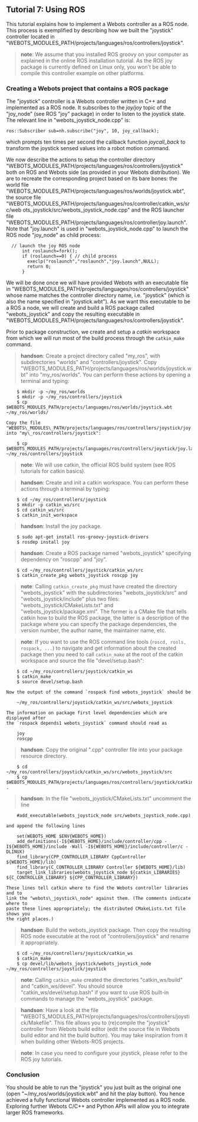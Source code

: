 ## Tutorial 7: Using ROS

This tutorial explains how to implement a Webots controller as a ROS node. This
process is exemplified by describing how we built the "joystick" controller
located in "WEBOTS\_MODULES\_PATH/projects/languages/ros/controllers/joystick".

> **note**: We assume that you installed ROS groovy on your computer as explained in the
online ROS installation tutorial. As the ROS joy package is currently defined on
Linux only, you won't be able to compile this controller example on other
platforms.

### Creating a Webots project that contains a ROS package

The "joystick" controller is a Webots controller written in C++ and implemented
as a ROS node. It subscribes to the *joy/joy* topic of the "joy\_node" (see ROS
"joy" package) in order to listen to the joystick state. The relevant line in
"webots\_joystick\_node.cpp" is:

```
ros::Subscriber sub=nh.subscribe("joy", 10, joy_callback);
```

which prompts ten times per second the callback function *joycall\_back* to
transform the joystick sensed values into a robot motion command.

We now describe the actions to setup the controller directory
"WEBOTS\_MODULES\_PATH/projects/languages/ros/controllers/joystick" both on ROS
and Webots side (as provided in your Webots distribution). We are to recreate
the corresponding project based on its bare bones: the world file
"WEBOTS\_MODULES\_PATH/projects/languages/ros/worlds/joystick.wbt", the source
file "WEBOTS\_MODULES\_PATH/projects/languages/ros/controller/catkin\_ws/src/web
ots\_joystick/src/webots\_joystick\_node.cpp" and the ROS launcher file
"WEBOTS\_MODULES\_PATH/projects/languages/ros/controller/joy.launch". Note that
"joy.launch" is used in "webots\_joystick\_node.cpp" to launch the ROS node
"joy\_node" as child process:

```
  // launch the joy ROS node
      int roslaunch=fork();
      if (roslaunch==0) { // child process
        execlp("roslaunch","roslaunch","joy.launch",NULL);
        return 0;
      }
```

We will be done once we will have provided Webots with an executable file in
"WEBOTS\_MODULES\_PATH/projects/languages/ros/controllers/joystick" whose name
matches the controller directory name, i.e. "joystick" (which is also the name
specified in "joystick.wbt"). As we want this executable to be a ROS a node, we
will create and build a ROS package called "webots\_joystick" and copy the
resulting executable in
"WEBOTS\_MODULES\_PATH/projects/languages/ros/controllers/joystick".

Prior to package construction, we create and setup a *catkin* workspace from
which we will run most of the build process through the `catkin_make` command.

> **handson**: Create a project directory called "my\_ros", with subdirectories "worlds" and
"controllers/joystick". Copy
"WEBOTS\_MODULES\_PATH/projects/languages/ros/worlds/joystick.wbt" into
"my\_ros/worlds". You can perform these actions by opening a terminal and
typing:

        $ mkdir -p ~/my_ros/worlds
        $ mkdir -p ~/my_ros/controllers/joystick
        $ cp $WEBOTS_MODULES_PATH/projects/languages/ros/worlds/joystick.wbt ~/my_ros/worlds/

    Copy the file
    "WEBOTS\_MODULES\_PATH/projects/languages/ros/controllers/joystick/joy.launch"
    into "my\_ros/controllers/joystick":

        $ cp $WEBOTS_MODULES_PATH/projects/languages/ros/controllers/joystick/joy.launch ~/my_ros/controllers/joystick

> **note**: We will use catkin, the official ROS build system (see ROS tutorials for catkin
basics).

> **handson**: Create and init a catkin workspace. You can perform these actions through a
terminal by typing:

        $ cd ~/my_ros/controllers/joystick
        $ mkdir -p catkin_ws/src
        $ cd catkin_ws/src
        $ catkin_init_workspace

> **handson**: Install the joy package.

        $ sudo apt-get install ros-groovy-joystick-drivers
        $ rosdep install joy

> **handson**: Create a ROS package named "webots\_joystick" specifying dependency on "roscpp"
and "joy".

        $ cd ~/my_ros/controllers/joystick/catkin_ws/src
        $ catkin_create_pkg webots_joystick roscpp joy

> **note**: Calling `catkin_create_pkg` must have created the directory "webots\_joystick"
with the subdirectories "webots\_joystick/src" and "webots\_joystick/include"
plus two files: "webots\_joystick/CMakeLists.txt" and
"webots\_joystick/package.xml". The former is a CMake file that tells catkin how
to build the ROS package, the latter is a description of the package where you
can specify the package dependencies, the version number, the author name, the
maintainer name, etc.

> **note**: If you want to use the ROS command line tools (`roscd, rosls, rospack, ...`) to
navigate and get information about the created package then you need to call
`catkin_make` at the root of the catkin workspace and source the file
"devel/setup.bash":

        $ cd ~/my_ros/controllers/joystick/catkin_ws
        $ catkin_make
        $ source devel/setup.bash

    Now the output of the command `rospack find webots_joystick` should be

        ~/my_ros/controllers/joystick/catkin_ws/src/webots_joystick

    The information on package first level dependencies which are displayed after
    the `rospack depends1 webots_joystick` command should read as

        joy
        roscpp

> **handson**: Copy the original ".cpp" controller file into your package resource directory.

        $ cd ~/my_ros/controllers/joystick/catkin_ws/src/webots_joystick/src
        $ cp $WEBOTS_MODULES_PATH/projects/languages/ros/controllers/joystick/catkin_ws/src/webots_joystick/src/webots_joystick_node.cpp .

> **handson**: In the file "webots\_joystick/CMakeLists.txt" uncomment the line

        #add_executable(webots_joystick_node src/webots_joystick_node.cpp)

    and append the following lines

        set(WEBOTS_HOME $ENV{WEBOTS_HOME})
        add_definitions(-I${WEBOTS_HOME}/include/controller/cpp -I${WEBOTS_HOME}/include -Wall -I${WEBOTS_HOME}/include/controller/c -DLINUX)
        find_library(CPP_CONTROLLER_LIBRARY CppController ${WEBOTS_HOME}/lib)
        find_library(C_CONTROLLER_LIBRARY Controller ${WEBOTS_HOME}/lib)
        target_link_libraries(webots_joystick_node ${catkin_LIBRARIES} ${C_CONTROLLER_LIBRARY} ${CPP_CONTROLLER_LIBRARY})

    These lines tell catkin where to find the Webots controller libraries and to
    link the "webots\_joystick\_node" against them. (The comments indicate where to
    paste these lines appropriately; the distributed CMakeLists.txt file shows you
    the right places.)

> **handson**: Build the webots\_joystick package. Then copy the resulting ROS node executable
at the root of "controllers/joystick" and rename it appropriately.

        $ cd ~/my_ros/controllers/joystick/catkin_ws
        $ catkin_make
        $ cp devel/lib/webots_joystick/webots_joystick_node ~/my_ros/controllers/joystick/joystick

> **note**: Calling `catkin_make` created the directories "catkin\_ws/build" and
"catkin\_ws/devel". You should source "catkin\_ws/devel/setup.bash" if you want
to use ROS built-in commands to manage the "webots\_joystick" package.

> **handson**: Have a look at the file
"WEBOTS\_MODULES\_PATH/projects/languages/ros/controllers/joystick/Makefile".
This file allows you to (re)compile the "joystick" controller from Webots build
editor (edit the source file in Webots build editor and hit the build button).
You may take inspiration from it when building other Webots-ROS projects.

> **note**: In case you need to configure your joystick, please refer to the ROS joy
tutorials.

### Conclusion

You should be able to run the "joystick" you just built as the original one
(open "~/my\_ros/worlds/joystick.wbt" and hit the play button). You hence
achieved a fully functional Webots controller implemented as a ROS node.
Exploring further Webots C/C++ and Python APIs will allow you to integrate
larger ROS frameworks.

